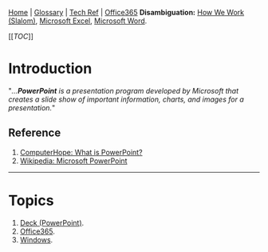 [Home](/Slalom-LLC/Slalom-Consulting) | [Glossary](/Glossary) | [Tech Ref](/Tech-Ref) | [Office365](/Tech-Ref/Microsoft/Microsoft-Office365)
**Disambiguation:** [How We Work (Slalom)](/Slalom-LLC/Slalom-Consulting/Terms-\(Slalom-Consulting\)/HWW-\(How-We-Work\)), [Microsoft Excel](/Tech-Ref/Microsoft/Microsoft-Excel), [Microsoft Word](/Tech-Ref/Microsoft/Microsoft-Word).

[[_TOC_]]

# Introduction
"_...***PowerPoint*** is a presentation program developed by Microsoft that creates a slide show of important information, charts, and images for a presentation._"

## Reference
1. [ComputerHope: What is PowerPoint?](https://www.computerhope.com/jargon/p/powerpoi.htm)
1. [Wikipedia: Microsoft PowerPoint](https://en.wikipedia.org/wiki/Microsoft_PowerPoint)

---
# Topics
1. [Deck (PowerPoint)](/Tech-Ref/Microsoft/Microsoft-PowerPoint).
1. [Office365](/Tech-Ref/Microsoft/Microsoft-Office365).
1. [Windows](/Tech-Ref/Microsoft/Microsoft-Windows).
